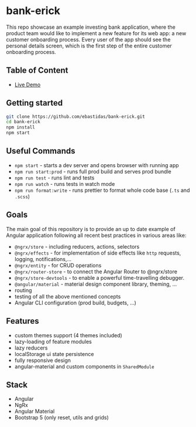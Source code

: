 # bank-erick

This repo showcase an example investing bank application, where the product team would like to implement a new feature for its web app: a new customer onboarding process. Every user of the app should see the personal details screen, which is the first step of the entire customer onboarding process.

## Table of Content

- [Live Demo](https://bank-erick.com)

## Getting started

```bash
git clone https://github.com/ebastidas/bank-erick.git
cd bank-erick
npm install
npm start
```

## Useful Commands

- `npm start` - starts a dev server and opens browser with running app
- `npm run start:prod` - runs full prod build and serves prod bundle
- `npm run test` - runs lint and tests
- `npm run watch` - runs tests in watch mode
- `npm run format:write` - runs prettier to format whole code base (`.ts` and `.scss`)

## Goals

The main goal of this repository is to provide an up to date example of Angular application following all recent best practices in various areas like:

- `@ngrx/store` - including reducers, actions, selectors
- `@ngrx/effects` - for implementation of side effects like `http` requests, logging, notifications,...
- `@ngrx/entity` - for CRUD operations
- `@ngrx/router-store` - to connect the Angular Router to @ngrx/store
- `@ngrx/store-devtools` - to enable a powerful time-travelling debugger.
- `@angular/material` - material design component library, theming, ...
- routing
- testing of all the above mentioned concepts
- Angular CLI configuration (prod build, budgets, ...)

## Features

- custom themes support (4 themes included)
- lazy-loading of feature modules
- lazy reducers
- localStorage ui state persistence
- fully responsive design
- angular-material and custom components in `SharedModule`

## Stack

- Angular
- NgRx
- Angular Material
- Bootstrap 5 (only reset, utils and grids)
